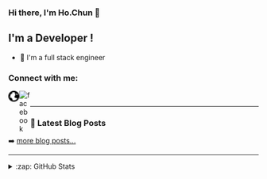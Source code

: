 ### Hi there, I'm Ho.Chun 👋

## I'm a Developer !

- 🔭 I'm a full stack engineer

### Connect with me:

[<img align="left" alt="website" width="22px" src="https://raw.githubusercontent.com/iconic/open-iconic/master/svg/globe.svg" />][website]
[<img align="left" alt="facebook" width="22px" src="https://cdn.jsdelivr.net/npm/simple-icons@v3/icons/facebook.svg" />][facebook]

<br />

---

### 📕 Latest Blog Posts

<!-- BLOG-POST-LIST:START -->
<!-- BLOG-POST-LIST:END -->

➡️ [more blog posts...](https://blog.hochun836.com)

---

<details>
  <summary>:zap: GitHub Stats</summary>

  <img align="left" alt="Ho.Chun's GitHub Stats" src="https://github-readme-stats.codestackr.vercel.app/api?username=hochun836&show_icons=true&hide_border=true" />

</details>

[website]: https://blog.hochun836.com
[facebook]: https://www.facebook.com/peter.kang.374
